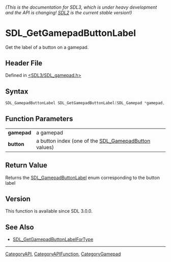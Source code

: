 ###### (This is the documentation for SDL3, which is under heavy development and the API is changing! [SDL2](https://wiki.libsdl.org/SDL2/) is the current stable version!)
# SDL_GetGamepadButtonLabel

Get the label of a button on a gamepad.

## Header File

Defined in [<SDL3/SDL_gamepad.h>](https://github.com/libsdl-org/SDL/blob/main/include/SDL3/SDL_gamepad.h)

## Syntax

```c
SDL_GamepadButtonLabel SDL_GetGamepadButtonLabel(SDL_Gamepad *gamepad, SDL_GamepadButton button);

```

## Function Parameters

|                 |                                                                           |
| --------------- | ------------------------------------------------------------------------- |
| **gamepad**     | a gamepad                                                                 |
| **button**      | a button index (one of the [SDL_GamepadButton](SDL_GamepadButton) values) |

## Return Value

Returns the [SDL_GamepadButtonLabel](SDL_GamepadButtonLabel) enum
corresponding to the button label

## Version

This function is available since SDL 3.0.0.

## See Also

- [SDL_GetGamepadButtonLabelForType](SDL_GetGamepadButtonLabelForType)

----
[CategoryAPI](CategoryAPI), [CategoryAPIFunction](CategoryAPIFunction), [CategoryGamepad](CategoryGamepad)

